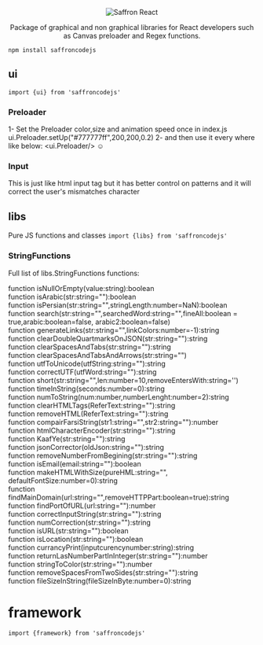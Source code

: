 <p align="center"><img alt="Saffron React" src="https://github.com/SaffronCode/SaffronCode-React/blob/master/doc/152.png?raw=true"/></p>

<p align="center">Package of graphical and non graphical libraries for React developers such as Canvas preloader and Regex functions.</p>

`npm install saffroncodejs`

## ui
`import {ui} from 'saffroncodejs'`

### Preloader

1- Set the Preloader color,size and animation speed once in index.js ui.Preloader.setUp("#777777ff",200,200,0.2) 
2- and then use it every where like below: <ui.Preloader/> ☺

### Input

This is just like html input tag but it has better control on patterns and it will correct the user's mismatches character

## libs
Pure JS functions and classes
`import {libs} from 'saffroncodejs'`

### StringFunctions

Full list of libs.StringFunctions functions:

function isNullOrEmpty(value:string):boolean<br>
function isArabic(str:string=""):boolean<br>
function isPersian(str:string="",stringLength:number=NaN):boolean<br>
function search(str:string="",searchedWord:string="",fineAll:boolean = true,arabic:boolean=false, arabic2:boolean=false)<br>
function generateLinks(str:string="",linkColors:number=-1):string<br>
function clearDoubleQuartmarksOnJSON(str:string=""):string<br>
function clearSpacesAndTabs(str:string=""):string<br>
function clearSpacesAndTabsAndArrows(str:string="")<br>
function utfToUnicode(utfString:string=""):string<br>
function correctUTF(utfWord:string=""):string<br>
function short(str:string="",len:number=10,removeEntersWith:string='')<br>
function timeInString(seconds:number=0):string<br>
function numToString(num:number,numberLenght:number=2):string<br>
function clearHTMLTags(ReferText:string=""):string<br>
function removeHTML(ReferText:string=""):string<br>
function compairFarsiString(str1:string="",str2:string=""):number<br>
function htmlCharacterEncoder(str:string=""):string<br>
function KaafYe(str:string=""):string<br>
function jsonCorrector(oldJson:string=""):string<br>
function removeNumberFromBegining(str:string=""):string<br>
function isEmail(email:string=""):boolean<br>
function makeHTMLWithSize(pureHML:string="", defaultFontSize:number=0):string<br>
function findMainDomain(url:string="",removeHTTPPart:boolean=true):string<br>
function findPortOfURL(url:string=""):number<br>
function correctInputString(str:string=""):string<br>
function numCorrection(str:string=""):string<br>
function isURL(str:string=""):boolean<br>
function isLocation(str:string=""):boolean<br>
function currancyPrint(inputcurencynumber:string):string<br>
function returnLasNumberPartInInteger(str:string=""):number<br>
function stringToColor(str:string=""):number<br>
function removeSpacesFromTwoSides(str:string=""):string<br>
function fileSizeInString(fileSizeInByte:number=0):string<br>

	
# framework
`import {framework} from 'saffroncodejs'`

